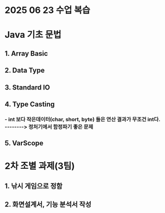 # 2025 06 23 수업 복습
# Java 기초 문법
## 1. Array Basic
## 2. Data Type
## 3. Standard IO
## 4. Type Casting
### - int 보다 작은데이터(char, short, byte) 들은 연산 결과가 무조건 int다. --------> 정처기에서 함정파기 좋은 문제
## 5. VarScope

# 2차 조별 과제(3팀)
## 1. 낚시 게임으로 정함
## 2. 화면설계서, 기능 분석서 작성
